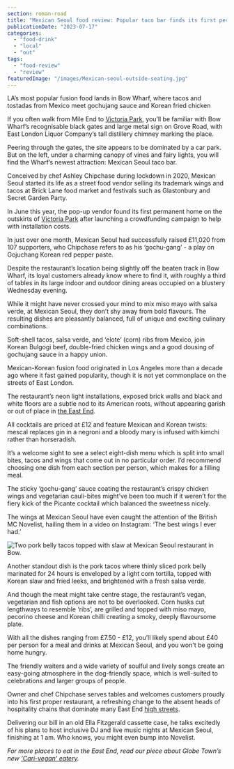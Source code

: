 ```yaml
---
section: roman-road
title: "Mexican Seoul food review: Popular taco bar finds its first permanent home in Bow"
publicationDate: "2023-07-17"
categories: 
  - "food-drink"
  - "local"
  - "out"
tags: 
  - "food-review"
  - "review"
featuredImage: "/images/Mexican-seoul-outside-seating.jpg"
---
```


LA’s most popular fusion food lands in Bow Wharf, where tacos and tostadas from Mexico meet gochujang sauce and Korean fried chicken

If you often walk from Mile End to [Victoria Park](https://romanroadlondon.com/best-parks-green-spaces-bow-east-london/), you’ll be familiar with Bow Wharf’s recognisable black gates and large metal sign on Grove Road, with East London Liquor Company’s tall distillery chimney marking the place. 

Peering through the gates, the site appears to be dominated by a car park. But on the left, under a charming canopy of vines and fairy lights, you will find the Wharf’s newest attraction: Mexican Seoul taco bar. 

Conceived by chef Ashley Chipchase during lockdown in 2020, Mexican Seoul started its life as a street food vendor selling its trademark wings and tacos at Brick Lane food market and festivals such as Glastonbury and Secret Garden Party. 

In June this year, the pop-up vendor found its first permanent home on the outskirts of [Victoria Park](https://romanroadlondon.com/burdett-coutts-fountain-victoria-park-history/) after launching a crowdfunding campaign to help with installation costs. 

In just over one month, Mexican Seoul had successfully raised £11,020 from 107 supporters, who Chipchase refers to as his ‘gochu-gang’ - a play on Gojuchang Korean red pepper paste. 

Despite the restaurant’s location being slightly off the beaten track in Bow Wharf, its loyal customers already know where to find it, with roughly a third of tables in its large indoor and outdoor dining areas occupied on a blustery Wednesday evening. 

While it might have never crossed your mind to mix miso mayo with salsa verde, at Mexican Seoul, they don’t shy away from bold flavours. The resulting dishes are pleasantly balanced, full of unique and exciting culinary combinations. 

Soft-shell tacos, salsa verde, and ‘elote’ (corn) ribs from Mexico, join Korean Bulgogi beef, double-fried chicken wings and a good dousing of gochujang sauce in a happy union. 

Mexican-Korean fusion food originated in Los Angeles more than a decade ago where it fast gained popularity, though it is not yet commonplace on the streets of East London. 

The restaurant’s neon light installations, exposed brick walls and black and white floors are a subtle nod to its American roots, without appearing garish or out of place in [the East End](https://romanroadlondon.com/cockney-word-meaning/). 

All cocktails are priced at £12 and feature Mexican and Korean twists: mescal replaces gin in a negroni and a bloody mary is infused with kimchi rather than horseradish. 

It’s a welcome sight to see a select eight-dish menu which is split into small bites, tacos and wings that come out in no particular order. I’d recommend choosing one dish from each section per person, which makes for a filling meal. 

The sticky ‘gochu-gang’ sauce coating the restaurant’s crispy chicken wings and vegetarian cauli-bites might’ve been too much if it weren’t for the fiery kick of the Picante cocktail which balanced the sweetness nicely. 

The wings at Mexican Seoul have even caught the attention of the British MC Novelist, hailing them in a video on Instagram: ‘The best wings I ever had.’ 

![Two pork belly tacos topped with slaw at Mexican Seoul restaurant in Bow.](/images/mexican-seoul-pork-belly-tacos-1024x683.jpg)

Another standout dish is the pork tacos where thinly sliced pork belly marinated for 24 hours is enveloped by a light corn tortilla, topped with Korean slaw and fried leeks, and brightened with a fresh salsa verde. 

And though the meat might take centre stage, the restaurant’s vegan, vegetarian and fish options are not to be overlooked. Corn husks cut lengthways to resemble ‘ribs’, are grilled and topped with miso mayo, pecorino cheese and Korean chilli creating a smoky, deeply flavoursome plate.

With all the dishes ranging from £7.50 - £12, you’ll likely spend about £40 per person for a meal and drinks at Mexican Seoul, and you won't be going home hungry. 

The friendly waiters and a wide variety of soulful and lively songs create an easy-going atmosphere in the dog-friendly space, which is well-suited to celebrations and larger groups of people. 

Owner and chef Chipchase serves tables and welcomes customers proudly into his first proper restaurant, a refreshing change to the absent heads of hospitality chains that dominate many East End [high streets](https://www.theguardian.com/artanddesign/gallery/2023/mar/24/celebrating-englands-high-streets-in-pictures). 

Delivering our bill in an old Ella Fitzgerald cassette case, he talks excitedly of his plans to host inclusive DJ and live music nights at Mexican Seoul, finishing at 1 am. Who knows, you might even bump into Novelist.  

_For more places to eat in the East End, read our piece about Globe Town’s new_ [_‘Cari-vegan’ eatery_](https://romanroadlondon.com/vital-foodz-vegan-caribbean-restaurant-globe-town-opens/)_._

